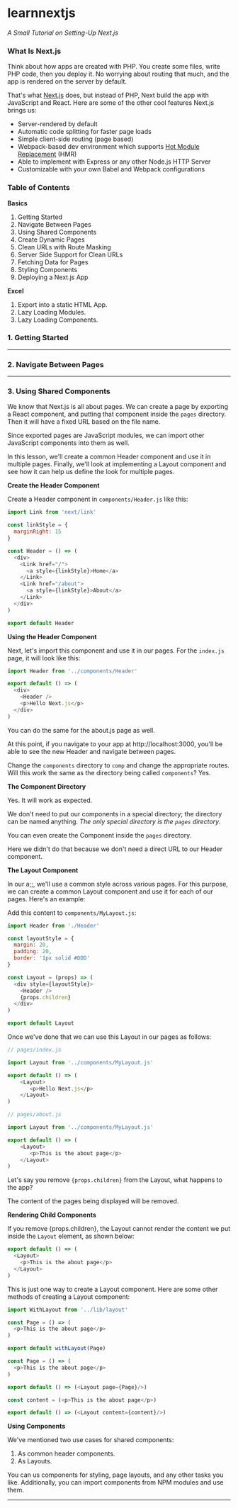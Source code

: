 # learnnextjs

*A Small Tutorial on Setting-Up Next.js*

### What Is Next.js

Think about how apps are created with PHP. You create some files, write PHP code, then you deploy it. No worrying about routing that much, and the app is rendered on the server by default.

That's what [Next.js](https://github.com/zeit/next.js) does, but instead of PHP, Next build the app with JavaScript and React. Here are some of the other cool features Next.js brings us:
  - Server-rendered by default
  - Automatic code splitting for faster page loads
  - Simple client-side routing (page based)
  - Webpack-based dev environment which supports [Hot Module Replacement](https://webpack.js.org/concepts/hot-module-replacement/) (HMR)
  - Able to implement with Express or any other Node.js HTTP Server
  - Customizable with your own Babel and Webpack configurations

### Table of Contents

**Basics**
  1. Getting Started
  2. Navigate Between Pages
  3. Using Shared Components
  4. Create Dynamic Pages
  5. Clean URLs with Route Masking
  6. Server Side Support for Clean URLs
  7. Fetching Data for Pages
  8. Styling Components
  9. Deploying a Next.js App

**Excel**
  1. Export into a static HTML App.
  2. Lazy Loading Modules.
  3. Lazy Loading Components.

### 1. Getting Started

---

### 2. Navigate Between Pages

---

### 3. Using Shared Components

We know that Next.js is all about pages. We can create a page by exporting a React component, and putting that component inside the `pages` directory. Then it will have a fixed URL based on the file name.

Since exported pages are JavaScript modules, we can import other JavaScript components into them as well.

In this lesson, we'll create a common Header component and use it in multiple pages. Finally, we'll look at implementing a Layout component and see how it can help us define the look for multiple pages.

**Create the Header Component**

Create a Header component in `components/Header.js` like this:

```js
import Link from 'next/link'

const linkStyle = {
  marginRight: 15
}

const Header = () => (
  <div>
    <Link href="/">
      <a style={linkStyle}>Home</a>
    </Link>
    <Link href="/about">
      <a style={linkStyle}>About</a>
    </Link>
  </div>
)

export default Header
```

**Using the Header Component**

Next, let's import this component and use it in our pages. For the `index.js` page, it will look like this:

```js
import Header from '../components/Header'

export default () => (
  <div>
    <Header />
    <p>Hello Next.js</p>
  </div>
)
```

You can do the same for the about.js page as well.

At this point, if you navigate to your app at http://localhost:3000, you'll be able to see the new Header and navigate between pages.

Change the `components` directory to `comp` and change the appropriate routes. Will this work the same as the directory being called `components`? Yes.

**The Component Directory**

Yes. It will work as expected.

We don't need to put our components in a special directory; the directory can be named anything. *The only special directory is the `pages` directory.*

You can even create the Component inside the `pages` directory.

Here we didn't do that because we don't need a direct URL to our Header component.

**The Layout Component**

In our a;;, we'll use a common style across various pages. For this purpose, we can create a common Layout component and use it for each of our pages. Here's an example:

Add this content to `components/MyLayout.js`:

```js
import Header from './Header'

const layoutStyle = {
  margin: 20,
  padding: 20,
  border: '1px solid #DDD'
}

const Layout = (props) => (
  <div style={layoutStyle}>
    <Header />
    {props.children}
  </div>
)

export default Layout
```

Once we've done that we can use this Layout in our pages as follows:

```js
// pages/index.js

import Layout from '../components/MyLayout.js'

export default () => (
    <Layout>
       <p>Hello Next.js</p>
    </Layout>
)
```

```js
// pages/about.js

import Layout from '../components/MyLayout.js'

export default () => (
    <Layout>
       <p>This is the about page</p>
    </Layout>
)
```

Let's say you remove `{props.children}` from the Layout, what happens to the app?

The content of the pages being displayed will be removed.

**Rendering Child Components**

If you remove {props.children}, the Layout cannot render the content we put inside the `Layout` element, as shown below:

```js
export default () => (
  <Layout>
    <p>This is the about page</p>
  </Layout>
)
```

This is just one way to create a Layout component. Here are some other methods of creating a Layout component:

```js
import WithLayout from '../lib/layout'

const Page = () => (
  <p>This is the about page</p>
)

export default withLayout(Page)
```

```js
const Page = () => (
  <p>This is the about page</p>
)

export default () => (<Layout page={Page}/>)
```

```js
const content = (<p>This is the about page</p>)

export default () => (<Layout content={content}/>)
```

**Using Components**

We've mentioned two use cases for shared components:
  1. As common header components.
  2. As Layouts.

You can us components for styling, page layouts, and any other tasks you like. Additionally, you can import components from NPM modules and use them.

---
